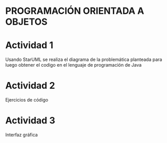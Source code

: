 # PROGRAMACIÓN ORIENTADA A OBJETOS

# Actividad 1
Usando StarUML se realiza el diagrama de la problemática planteada para luego obtener el codigo en el lenguaje de programación de Java

# Actividad 2
Ejercicios de código

# Actividad 3
Interfaz gráfica
